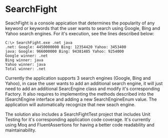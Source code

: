 # SearchFight


SeachFight is a console appication that determines the popularity of any keyword or keywords that the user wants to search using Google, Bing and Yahoo search engines. For it's execution, see the lines described below:

    C:\> SearchFight.exe .net java
    .net: Google: 4450000000 Bing: 12354420 Yahoo: 3453400
    java: Google: 966000000 Bing: 94381485 Yahoo: 9254000
    Google winner: .net
    Bing winner: java
	Yahoo winner: java
    Total winner: .net

Currently the application supports 3 search engines (Google, Bing and Yahoo), in case the user wants to add an additional search engine, it will just need to add an additional SearcEngine class and modify it's corresponding Factory. It also requires to implementing the methods described into the ISearchEngine interface and adding a new SearchEngineEnum value. The application will automatically recognize that new seach engine.

The solution also includes a SearchFightTest project that includes Unit Testing for it's corresponding application code coverage. It's currently using Moq and FluentAssertions for having a better code readability and maintainability.
